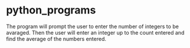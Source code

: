 # python_programs
The program will prompt the user to enter the number of integers to be avaraged. Then the user will enter an integer up to the count entered and find the average of the numbers entered.

